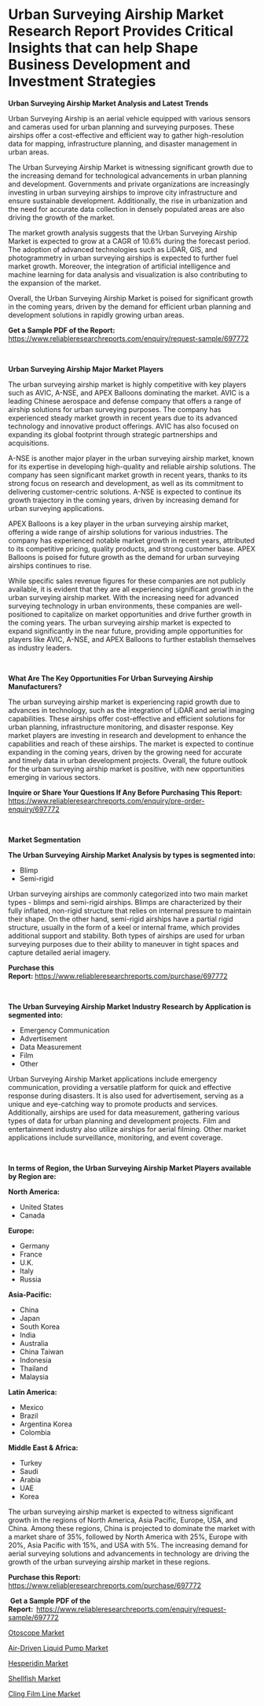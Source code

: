<p><h1>Urban Surveying Airship Market Research Report Provides Critical Insights that can help Shape Business Development and Investment Strategies</h1></p><p><strong>Urban Surveying Airship Market Analysis and Latest Trends</strong></p>
<p><p>Urban Surveying Airship is an aerial vehicle equipped with various sensors and cameras used for urban planning and surveying purposes. These airships offer a cost-effective and efficient way to gather high-resolution data for mapping, infrastructure planning, and disaster management in urban areas.</p><p>The Urban Surveying Airship Market is witnessing significant growth due to the increasing demand for technological advancements in urban planning and development. Governments and private organizations are increasingly investing in urban surveying airships to improve city infrastructure and ensure sustainable development. Additionally, the rise in urbanization and the need for accurate data collection in densely populated areas are also driving the growth of the market.</p><p>The market growth analysis suggests that the Urban Surveying Airship Market is expected to grow at a CAGR of 10.6% during the forecast period. The adoption of advanced technologies such as LiDAR, GIS, and photogrammetry in urban surveying airships is expected to further fuel market growth. Moreover, the integration of artificial intelligence and machine learning for data analysis and visualization is also contributing to the expansion of the market.</p><p>Overall, the Urban Surveying Airship Market is poised for significant growth in the coming years, driven by the demand for efficient urban planning and development solutions in rapidly growing urban areas.</p></p>
<p><strong>Get a Sample PDF of the Report:&nbsp;</strong> <a href="https://www.reliableresearchreports.com/enquiry/request-sample/697772">https://www.reliableresearchreports.com/enquiry/request-sample/697772</a></p>
<p>&nbsp;</p>
<p><strong>Urban Surveying Airship Major Market Players</strong></p>
<p><p>The urban surveying airship market is highly competitive with key players such as AVIC, A-NSE, and APEX Balloons dominating the market. AVIC is a leading Chinese aerospace and defense company that offers a range of airship solutions for urban surveying purposes. The company has experienced steady market growth in recent years due to its advanced technology and innovative product offerings. AVIC has also focused on expanding its global footprint through strategic partnerships and acquisitions.</p><p>A-NSE is another major player in the urban surveying airship market, known for its expertise in developing high-quality and reliable airship solutions. The company has seen significant market growth in recent years, thanks to its strong focus on research and development, as well as its commitment to delivering customer-centric solutions. A-NSE is expected to continue its growth trajectory in the coming years, driven by increasing demand for urban surveying applications.</p><p>APEX Balloons is a key player in the urban surveying airship market, offering a wide range of airship solutions for various industries. The company has experienced notable market growth in recent years, attributed to its competitive pricing, quality products, and strong customer base. APEX Balloons is poised for future growth as the demand for urban surveying airships continues to rise.</p><p>While specific sales revenue figures for these companies are not publicly available, it is evident that they are all experiencing significant growth in the urban surveying airship market. With the increasing need for advanced surveying technology in urban environments, these companies are well-positioned to capitalize on market opportunities and drive further growth in the coming years. The urban surveying airship market is expected to expand significantly in the near future, providing ample opportunities for players like AVIC, A-NSE, and APEX Balloons to further establish themselves as industry leaders.</p></p>
<p>&nbsp;</p>
<p><strong>What Are The Key Opportunities For Urban Surveying Airship Manufacturers?</strong></p>
<p><p>The urban surveying airship market is experiencing rapid growth due to advances in technology, such as the integration of LiDAR and aerial imaging capabilities. These airships offer cost-effective and efficient solutions for urban planning, infrastructure monitoring, and disaster response. Key market players are investing in research and development to enhance the capabilities and reach of these airships. The market is expected to continue expanding in the coming years, driven by the growing need for accurate and timely data in urban development projects. Overall, the future outlook for the urban surveying airship market is positive, with new opportunities emerging in various sectors.</p></p>
<p><strong>Inquire or Share Your Questions If Any Before Purchasing This Report:</strong> <a href="https://www.reliableresearchreports.com/enquiry/pre-order-enquiry/697772">https://www.reliableresearchreports.com/enquiry/pre-order-enquiry/697772</a></p>
<p>&nbsp;</p>
<p><strong>Market Segmentation</strong></p>
<p><strong>The Urban Surveying Airship Market Analysis by types is segmented into:</strong></p>
<p><ul><li>Blimp</li><li>Semi-rigid</li></ul></p>
<p><p>Urban surveying airships are commonly categorized into two main market types - blimps and semi-rigid airships. Blimps are characterized by their fully inflated, non-rigid structure that relies on internal pressure to maintain their shape. On the other hand, semi-rigid airships have a partial rigid structure, usually in the form of a keel or internal frame, which provides additional support and stability. Both types of airships are used for urban surveying purposes due to their ability to maneuver in tight spaces and capture detailed aerial imagery.</p></p>
<p><strong>Purchase this Report:&nbsp;</strong><a href="https://www.reliableresearchreports.com/purchase/697772">https://www.reliableresearchreports.com/purchase/697772</a></p>
<p>&nbsp;</p>
<p><strong>The Urban Surveying Airship Market Industry Research by Application is segmented into:</strong></p>
<p><ul><li>Emergency Communication</li><li>Advertisement</li><li>Data Measurement</li><li>Film</li><li>Other</li></ul></p>
<p><p>Urban Surveying Airship Market applications include emergency communication, providing a versatile platform for quick and effective response during disasters. It is also used for advertisement, serving as a unique and eye-catching way to promote products and services. Additionally, airships are used for data measurement, gathering various types of data for urban planning and development projects. Film and entertainment industry also utilize airships for aerial filming. Other market applications include surveillance, monitoring, and event coverage.</p></p>
<p>&nbsp;</p>
<p><strong>In terms of Region, the Urban Surveying Airship Market Players available by Region are:</strong></p>
<p>
    <p> <strong> North America: </strong>
        <ul>
            <li>United States</li>
            <li>Canada</li>
        </ul>
        </p> 
    <p> <strong> Europe: </strong>
        <ul>
            <li>Germany</li>
            <li>France</li>
            <li>U.K.</li>
            <li>Italy</li>
            <li>Russia</li>
        </ul>
        </p> 
    <p> <strong> Asia-Pacific: </strong>
        <ul>
            <li>China</li>
            <li>Japan</li>
            <li>South Korea</li>
            <li>India</li>
            <li>Australia</li>
            <li>China Taiwan</li>
            <li>Indonesia</li>
            <li>Thailand</li>
            <li>Malaysia</li>
        </ul>
        </p> 
    <p> <strong> Latin America: </strong>
        <ul>
            <li>Mexico</li>
            <li>Brazil</li>
            <li>Argentina Korea</li>
            <li>Colombia</li>
        </ul>
        </p> 
    <p> <strong> Middle East & Africa: </strong>
        <ul>
            <li>Turkey</li>
            <li>Saudi</li>
            <li>Arabia</li>
            <li>UAE</li>
            <li>Korea</li>
        </ul>
    </p>
    </p>
<p><p>The urban surveying airship market is expected to witness significant growth in the regions of North America, Asia Pacific, Europe, USA, and China. Among these regions, China is projected to dominate the market with a market share of 35%, followed by North America with 25%, Europe with 20%, Asia Pacific with 15%, and USA with 5%. The increasing demand for aerial surveying solutions and advancements in technology are driving the growth of the urban surveying airship market in these regions.</p></p>
<p><strong>Purchase this Report: </strong><a href="https://www.reliableresearchreports.com/purchase/697772">https://www.reliableresearchreports.com/purchase/697772</a></p>
<p>&nbsp;<strong>Get a Sample PDF of the Report:&nbsp;&nbsp;</strong><a href="https://www.reliableresearchreports.com/enquiry/request-sample/697772">https://www.reliableresearchreports.com/enquiry/request-sample/697772</a></p>
<p><strong></strong></p>
<p><p><a href="https://medium.com/@suepaterson547/analyzing-otoscope-market-global-industry-perspective-and-forecast-2024-to-2031-17e573894ef4">Otoscope Market</a></p><p><a href="https://github.com/Chiragrp22/Market-Research-Report-List-3/blob/main/air-driven-liquid-pump-market.md">Air-Driven Liquid Pump Market</a></p><p><a href="https://medium.com/@anthonywade766/hesperidin-market-trends-forecast-and-competitive-analysis-to-2031-fd001f6ab5c3">Hesperidin Market</a></p><p><a href="https://medium.com/@anthonywade766/shellfish-market-trends-and-market-analysis-forecasted-for-period-2024-2031-b648af8191ff">Shellfish Market</a></p><p><a href="https://github.com/Sherrillcrooksxa8i18ucf2m/Market-Research-Report-List-1/blob/main/cling-film-line-market.md">Cling Film Line Market</a></p></p>